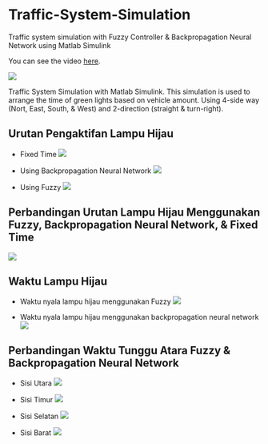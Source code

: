 # Traffic-System-Simulation
Traffic system simulation with Fuzzy Controller &amp; Backpropagation Neural Network using Matlab Simulink

You can see the video [here](https://www.youtube.com/watch?v=_zLZ9wE8MpA).

![](Pictures/Overview.PNG)

Traffic System Simulation with Matlab Simulink. This simulation is used to arrange the time of green lights based on vehicle amount. Using 4-side way (Nort, East, South, & West) and 2-direction (straight & turn-right).

## Urutan Pengaktifan Lampu Hijau
* Fixed Time
![](Pictures/Urutan%20Pengaktifan%20Lampu%20Hijau%20(Fixed%20Time).PNG)

* Using Backpropagation Neural Network
![](Pictures/Urutan%20Pengaktifan%20Lampu%20Hijau%20(Backpropagation%20Neural%20Network).PNG)

* Using Fuzzy
![](Pictures/Urutan%20Pengaktifan%20Lampu%20Hijau%20(Fuzzy).PNG)


## Perbandingan Urutan Lampu Hijau Menggunakan Fuzzy, Backpropagation Neural Network, & Fixed Time
![](Pictures/Perbandingan%20Urutan%20Lampu%20Hijau%20Menggunakan%20Fuzzy%2C%20Neural%20Network%2C%20%26%20Fixed%20(without%20Control).PNG)

## Waktu Lampu Hijau
* Waktu nyala lampu hijau menggunakan Fuzzy
![](Pictures/Waktu%20Lampu%20Hijau%20-%20Fuzzy.PNG)

* Waktu nyala lampu hijau menggunakan backpropagation neural network
![](Pictures/Waktu%20Lampu%20Hijau%20-%20Backpropagation%20Neural%20Network.PNG)

## Perbandingan Waktu Tunggu Atara Fuzzy & Backpropagation Neural Network

* Sisi Utara
![](Pictures/Perbandingan%20Waktu%20Tunggu%20Sisi%20Utara%20(Fuzzy%20%26%20Neural%20Network).PNG)

* Sisi Timur
![](Pictures/Perbandingan%20Waktu%20Tunggu%20Sisi%20Timur%20(Fuzzy%20%26%20Neural%20Network).PNG)

* Sisi Selatan
![](Pictures/Perbandingan%20Waktu%20Tunggu%20Sisi%20Selatan%20(Fuzzy%20%26%20Neural%20Network).PNG)

* Sisi Barat
![](Pictures/Perbandingan%20Waktu%20Tunggu%20Sisi%20Barat%20(Fuzzy%20%26%20Neural%20Network).PNG)

